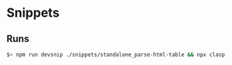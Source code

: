 # Snippets

## Runs

```sh
$> npm run devsnip ./snippets/standalone_parse-html-table && npx clasp push
```